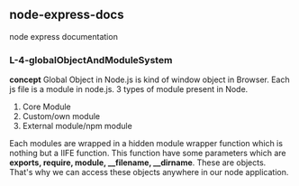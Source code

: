 ## node-express-docs ##

node express documentation

### L-4-globalObjectAndModuleSystem ###
**concept**
Global Object in Node.js is kind of window object in Browser. Each js file is a module in node.js. 3 types of module present in Node.
1. Core Module
2. Custom/own module
3. External module/npm module <br />

Each modules are wrapped in a hidden module wrapper function which is nothing but a IIFE function. This function have some parameters which are **exports, require, module, __filename, __dirname**. These are objects. <br />
That's why we can access these objects anywhere in our node application.
